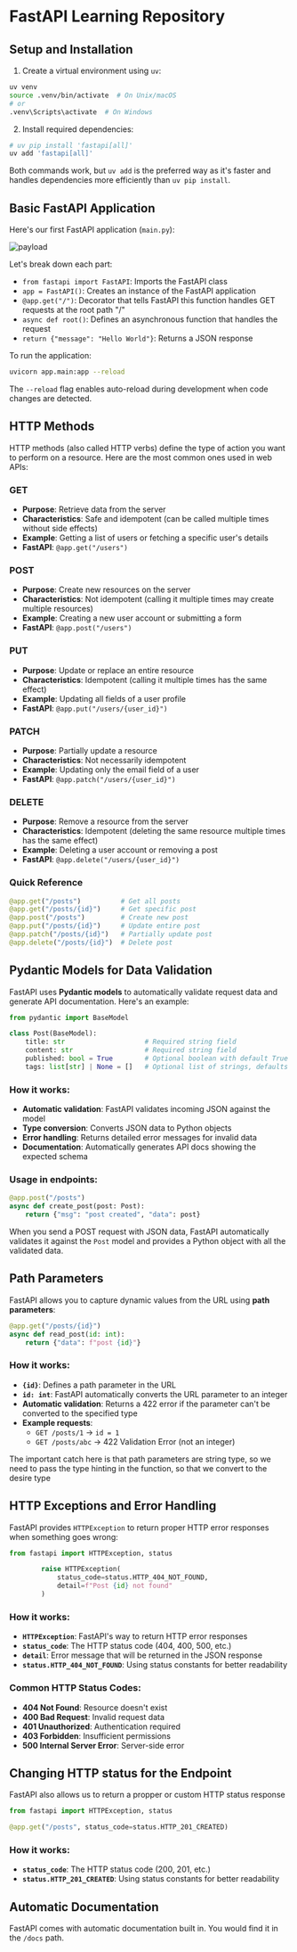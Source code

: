 # FastAPI Learning Repository

## Setup and Installation

1. Create a virtual environment using `uv`:

```bash
uv venv
source .venv/bin/activate  # On Unix/macOS
# or
.venv\Scripts\activate  # On Windows
```

2. Install required dependencies:

```bash
# uv pip install 'fastapi[all]'
uv add 'fastapi[all]'
```

Both commands work, but `uv add` is the preferred way as it's faster and handles dependencies more efficiently than `uv pip install`.

## Basic FastAPI Application

Here's our first FastAPI application (`main.py`):

![payload](docs/image.png)

Let's break down each part:

- `from fastapi import FastAPI`: Imports the FastAPI class
- `app = FastAPI()`: Creates an instance of the FastAPI application
- `@app.get("/")`: Decorator that tells FastAPI this function handles GET requests at the root path "/"
- `async def root()`: Defines an asynchronous function that handles the request
- `return {"message": "Hello World"}`: Returns a JSON response

To run the application:

```bash
uvicorn app.main:app --reload
```

The `--reload` flag enables auto-reload during development when code changes are detected.

## HTTP Methods

HTTP methods (also called HTTP verbs) define the type of action you want to perform on a resource. Here are the most common ones used in web APIs:

### GET

- **Purpose**: Retrieve data from the server
- **Characteristics**: Safe and idempotent (can be called multiple times without side effects)
- **Example**: Getting a list of users or fetching a specific user's details
- **FastAPI**: `@app.get("/users")`

### POST

- **Purpose**: Create new resources on the server
- **Characteristics**: Not idempotent (calling it multiple times may create multiple resources)
- **Example**: Creating a new user account or submitting a form
- **FastAPI**: `@app.post("/users")`

### PUT

- **Purpose**: Update or replace an entire resource
- **Characteristics**: Idempotent (calling it multiple times has the same effect)
- **Example**: Updating all fields of a user profile
- **FastAPI**: `@app.put("/users/{user_id}")`

### PATCH

- **Purpose**: Partially update a resource
- **Characteristics**: Not necessarily idempotent
- **Example**: Updating only the email field of a user
- **FastAPI**: `@app.patch("/users/{user_id}")`

### DELETE

- **Purpose**: Remove a resource from the server
- **Characteristics**: Idempotent (deleting the same resource multiple times has the same effect)
- **Example**: Deleting a user account or removing a post
- **FastAPI**: `@app.delete("/users/{user_id}")`

### Quick Reference

```python
@app.get("/posts")          # Get all posts
@app.get("/posts/{id}")     # Get specific post
@app.post("/posts")         # Create new post
@app.put("/posts/{id}")     # Update entire post
@app.patch("/posts/{id}")   # Partially update post
@app.delete("/posts/{id}")  # Delete post
```

## Pydantic Models for Data Validation

FastAPI uses **Pydantic models** to automatically validate request data and generate API documentation. Here's an example:

```python
from pydantic import BaseModel

class Post(BaseModel):
    title: str                    # Required string field
    content: str                  # Required string field
    published: bool = True        # Optional boolean with default True
    tags: list[str] | None = []   # Optional list of strings, defaults to empty list
```

### How it works:

- **Automatic validation**: FastAPI validates incoming JSON against the model
- **Type conversion**: Converts JSON data to Python objects
- **Error handling**: Returns detailed error messages for invalid data
- **Documentation**: Automatically generates API docs showing the expected schema

### Usage in endpoints:

```python
@app.post("/posts")
async def create_post(post: Post):
    return {"msg": "post created", "data": post}
```

When you send a POST request with JSON data, FastAPI automatically validates it against the `Post` model and provides a Python object with all the validated data.

## Path Parameters

FastAPI allows you to capture dynamic values from the URL using **path parameters**:

```python
@app.get("/posts/{id}")
async def read_post(id: int):
    return {"data": f"post {id}"}
```

### How it works:

- **`{id}`**: Defines a path parameter in the URL
- **`id: int`**: FastAPI automatically converts the URL parameter to an integer
- **Automatic validation**: Returns a 422 error if the parameter can't be converted to the specified type
- **Example requests**:
  - `GET /posts/1` → `id = 1`
  - `GET /posts/abc` → 422 Validation Error (not an integer)

The important catch here is that path parameters are string type, so we need to pass the type hinting in the function, so that we convert to the desire type

## HTTP Exceptions and Error Handling

FastAPI provides `HTTPException` to return proper HTTP error responses when something goes wrong:

```python
from fastapi import HTTPException, status

        raise HTTPException(
            status_code=status.HTTP_404_NOT_FOUND,
            detail=f"Post {id} not found"
        )
```

### How it works:

- **`HTTPException`**: FastAPI's way to return HTTP error responses
- **`status_code`**: The HTTP status code (404, 400, 500, etc.)
- **`detail`**: Error message that will be returned in the JSON response
- **`status.HTTP_404_NOT_FOUND`**: Using status constants for better readability

### Common HTTP Status Codes:

- **404 Not Found**: Resource doesn't exist
- **400 Bad Request**: Invalid request data
- **401 Unauthorized**: Authentication required
- **403 Forbidden**: Insufficient permissions
- **500 Internal Server Error**: Server-side error

## Changing HTTP status for the Endpoint

FastAPI also allows us to return a propper or custom HTTP status response

```python
from fastapi import HTTPException, status

@app.get("/posts", status_code=status.HTTP_201_CREATED)
```

### How it works:

- **`status_code`**: The HTTP status code (200, 201, etc.)
- **`status.HTTP_201_CREATED`**: Using status constants for better readability

## Automatic Documentation

FastAPI comes with automatic documentation built in. You would find it in the `/docs` path.
